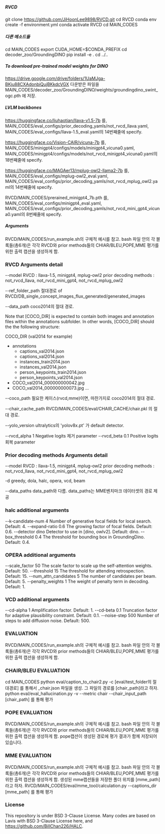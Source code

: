 
##### RVCD
git clone https://github.com/JiHoonLee9898/RVCD.git
cd RVCD
conda env create -f environment.yml
conda activate RVCD 
cd MAIN_CODES

##### 다른 메소드들
cd MAIN_CODES
export CUDA_HOME=$CONDA_PREFIX
cd decoder_zoo/GroundingDINO
pip install -e .
cd ../..
##### To download pre-trained model weights for DINO
https://drive.google.com/drive/folders/1UaMJga-BKju88CXAdonbiQujBKkdcVGX 
다운받은 파일을
MAIN_CODES/decoder_zoo/GroundingDINO/weights/groundingdino_swint_ogc.pth
에 저장.

##### LVLM backbones
https://huggingface.co/liuhaotian/llava-v1.5-7b 를, 
MAIN_CODES/eval_configs/prior_decoding_yamls/not_rvcd_llava.yaml,
MAIN_CODES/eval_configs/llava-1.5_eval.yaml의 14번째줄에 specify.

https://huggingface.co/Vision-CAIR/vicuna-7b 를,
MAIN_CODES/minigpt4/configs/models/minigpt4_vicuna0.yaml,
MAIN_CODES/minigpt4/configs/models/not_rvcd_minigpt4_vicuna0.yaml의 18번째줄에 specify.

https://huggingface.co/MAGAer13/mplug-owl2-llama2-7b 를,
MAIN_CODES/eval_configs/mplug-owl2_eval.yaml,
MAIN_CODES/eval_configs/prior_decoding_yamls/not_rvcd_mplug_owl2.yaml의 14번째줄에 specify. 

RVCD/MAIN_CODES/prerained_minigpt4_7b.pth 를,
MAIN_CODES/eval_configs/minigpt4_eval.yaml,
MAIN_CODES/eval_configs/prior_decoding_yamls/not_rvcd_mini_gpt4_vicuna0.yaml의 8번째줄에 specify.

##### Arguments
RVCD/MAIN_CODES/run_example.sh의 구체적 예시를 참고. bash 파일 안의 각 블록들(총6개)은
각각 RVCD와 prior methods들의 CHIAR/BLEU,POPE,MME 평가를 위한 출력 캡션을 생성하게 함.

### RVCD Arguments detail
--model 
RVCD : llava-1.5, minigpt4, mplug-owl2
prior decoding methods : not_rvcd_llava, not_rvcd_mini_gpt4, not_rvcd_mplug_owl2

--ref_folder_path
절대경로 of 
RVCD/DB_single_concept_images_flux_generated/generated_images

--data_path
coco2014의 절대 경로. 

Note that [COCO_DIR] is expected to contain both images and annotation files within the annotations subfolder. In other words, [COCO_DIR] should the the following structure:

COCO_DIR (val2014 for example)
  - annotations
    - captions_val2014.json
    - captions_val2014.json
    - instances_train2014.json
    - instances_val2014.json
    - person_keypoints_train2014.json
    - person_keypoints_val2014.json
  - COCO_val2014_000000000042.jpg
  - COCO_val2014_000000000073.jpg
  ...

--coco_path
필요한 케이스(rvcd,mme)이면, 마찬가지로 coco2014의 절대 경로. 

--chair_cache_path
RVCD/MAIN_CODES/eval/CHAIR_CACHE/chair.pkl 의 절대 경로.

--yolo_version 
ultralytics의 'yolov8x.pt' 가 default detector.

--rvcd_alpha 1 Negative logits 제거 parameter
--rvcd_beta 0.1 Positive logits 회복 parameter

### Prior decoding methods Arguments detail
--model 
RVCD : llava-1.5, minigpt4, mplug-owl2
prior decoding methods : not_rvcd_llava, not_rvcd_mini_gpt4, not_rvcd_mplug_owl2

-d 
greedy, dola, halc, opera, vcd, beam

--data_paths 
data_path와 다름. data_paths는 MME벤치마크 데이터셋의 경로 제공

### halc additional arguments
--k-candidate-num	4	Number of generative focal fields for local search. Default: 4.
--expand-ratio	0.6	The growing factor of focal fields. Default: 0.6.
--detector	dino	Detector to use in [dino, owlv2]. Default: dino.
--box_threshold	0.4	The threshold for bounding box in GroundingDino. Default: 0.4.

### OPERA additional arguments
--scale_factor	50	The scale factor to scale up the self-attention weights. Default: 50.
--threshold	15	The threshold for attending retrospection. Default: 15.
--num_attn_candidates	5	The number of candidates per beam. Default: 5.
--penalty_weights	1	The weight of penalty term in decoding. Default: 1.

### VCD additional arguments
--cd-alpha	1	Amplification factor. Default: 1.
--cd-beta	0.1	Truncation factor for adaptive plausibility constraint. Default: 0.1.
--noise-step	500	Number of steps to add diffusion noise. Default: 500.


### EVALUATION
RVCD/MAIN_CODES/run_example.sh의 구체적 예시를 참고. bash 파일 안의 각 블록들(총6개)은
각각 RVCD와 prior methods들의 CHIAR/BLEU,POPE,MME 평가를 위한 출력 캡션을 생성하게 함.

### CHAIR/BLEU EVALUATION
cd MAIN_CODES
python eval/caption_to_chair2.py -c [eval/test_folder의 절대경로]
를 통해서 _chair.json 파일을 생성. 그 파일의 경로를 [chair_path]라고 하자.
python eval/eval_hallucination.py -v --metric chair --chair_input_path [chair_path]
를 통해 평가 

### POPE EVALUATION
RVCD/MAIN_CODES/run_example.sh의 구체적 예시를 참고. bash 파일 안의 각 블록들(총6개)은
각각 RVCD와 prior methods들의 CHIAR/BLEU,POPE,MME 평가를 위한 출력 캡션을 생성하게 함.
pope캡션이 생성된 경로에 평가 결과가 함께 저장되어 있습니다. 

### MME EVALUATION
RVCD/MAIN_CODES/run_example.sh의 구체적 예시를 참고. bash 파일 안의 각 블록들(총6개)은
각각 RVCD와 prior methods들의 CHIAR/BLEU,POPE,MME 평가를 위한 출력 캡션을 생성하게 함.
생성된 mme캡션들을 저장한 폴더 위치를 [mme_path]라고 하자.
RVCD/MAIN_CODES/eval/mme_tool/calculation.py --captions_dir [mme_path]
를 통해 평가

### License
This repository is under BSD 3-Clause License. Many codes are based on Lavis with BSD 3-Clause License here, and 
https://github.com/BillChan226/HALC.